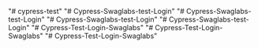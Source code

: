 "# cypress-test" 
"# Cypress-Swaglabs-test-Login" 
"# Cypress-Swaglabs-test-Login" 
"# Cypress-Swaglabs-test-Login" 
"# Cypress-Swaglabs-test-Login" 
"# Cypress-Test-Login-Swaglabs" 
"# Cypress-Test-Login-Swaglabs" 
"# Cypress-Test-Login-Swaglabs" 

